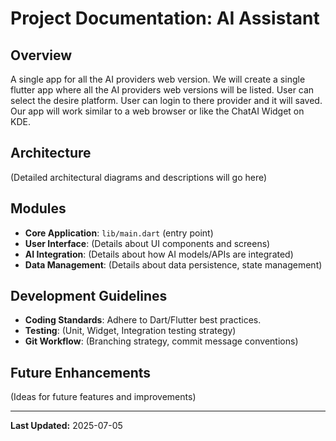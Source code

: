 # Project Documentation: AI Assistant

## Overview
A single app for all the AI providers web version. We will create a single flutter app where all the AI providers web versions will be listed. User can select the desire platform. User can login to there provider and it will saved. Our app will work similar to a web browser or like the ChatAI Widget on KDE.

## Architecture
(Detailed architectural diagrams and descriptions will go here)

## Modules
- **Core Application**: `lib/main.dart` (entry point)
- **User Interface**: (Details about UI components and screens)
- **AI Integration**: (Details about how AI models/APIs are integrated)
- **Data Management**: (Details about data persistence, state management)

## Development Guidelines
- **Coding Standards**: Adhere to Dart/Flutter best practices.
- **Testing**: (Unit, Widget, Integration testing strategy)
- **Git Workflow**: (Branching strategy, commit message conventions)

## Future Enhancements
(Ideas for future features and improvements)

---
**Last Updated:** 2025-07-05

